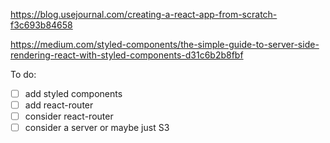 https://blog.usejournal.com/creating-a-react-app-from-scratch-f3c693b84658

https://medium.com/styled-components/the-simple-guide-to-server-side-rendering-react-with-styled-components-d31c6b2b8fbf

To do:

- [ ] add styled components
- [ ] add react-router
- [ ] consider react-router
- [ ] consider a server or maybe just S3
